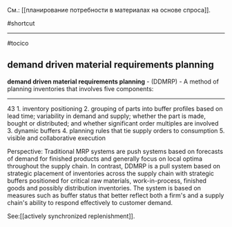 См.: [[планирование потребности в материалах на основе спроса]].

#shortcut




<hr/>

#tocico

## demand driven material requirements planning

<b>demand driven material requirements planning</b> -  (DDMRP) - A method of planning inventories that involves five components:  
<hr/>
43 
1.  inventory positioning 2.  grouping of parts into buffer profiles based on lead time; variability in demand and supply; whether 
the part is made, bought or distributed; and whether significant order multiples are involved 
3.  dynamic buffers 4.  planning rules that tie supply orders to consumption 5.  visible and collaborative execution 

  

Perspective: Traditional MRP systems are push systems based on forecasts of demand for finished 
products and generally focus on local optima throughout the supply chain.  In contrast, DDMRP is a pull system based on strategic placement of inventories across the supply chain with strategic buffers positioned for critical raw materials, work-in-process, finished goods and possibly distribution inventories.  The system is based on measures such as buffer status that better reflect both a firm's and a supply chain's ability to respond effectively to customer demand. 



See:[[actively synchronized replenishment]].
